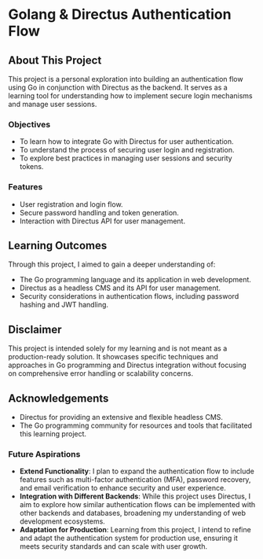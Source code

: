 # Golang & Directus Authentication Flow

## About This Project

This project is a personal exploration into building an authentication flow using Go in conjunction with Directus as the backend. It serves as a learning tool for understanding how to implement secure login mechanisms and manage user sessions.

### Objectives

- To learn how to integrate Go with Directus for user authentication.
- To understand the process of securing user login and registration.
- To explore best practices in managing user sessions and security tokens.

### Features

- User registration and login flow.
- Secure password handling and token generation.
- Interaction with Directus API for user management.

## Learning Outcomes

Through this project, I aimed to gain a deeper understanding of:

- The Go programming language and its application in web development.
- Directus as a headless CMS and its API for user management.
- Security considerations in authentication flows, including password hashing and JWT handling.

## Disclaimer

This project is intended solely for my learning and is not meant as a production-ready solution. It showcases specific techniques and approaches in Go programming and Directus integration without focusing on comprehensive error handling or scalability concerns.

## Acknowledgements

- Directus for providing an extensive and flexible headless CMS.
- The Go programming community for resources and tools that facilitated this learning project.

### Future Aspirations

- **Extend Functionality**: I plan to expand the authentication flow to include features such as multi-factor authentication (MFA), password recovery, and email verification to enhance security and user experience.
- **Integration with Different Backends**: While this project uses Directus, I aim to explore how similar authentication flows can be implemented with other backends and databases, broadening my understanding of web development ecosystems.
- **Adaptation for Production**: Learning from this project, I intend to refine and adapt the authentication system for production use, ensuring it meets security standards and can scale with user growth.
